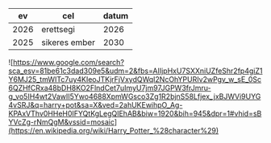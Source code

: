 | ev | cel | datum |
| ---- | ----------| ------ |
| 2026 | erettsegi  | 2026 |
| 2025 | sikeres ember | 2030|

![https://www.google.com/search?sca_esv=81be61c3dad309e5&udm=2&fbs=AIIjpHxU7SXXniUZfeShr2fp4giZ1Y6MJ25_tmWITc7uy4KIeoJTKjrFjVxydQWqI2NcOhYPURIv2wPgv_w_sE_0Sc6QZHfCRxa48bDH8KO2FlndCet7uImyU7jm97JGPW3frJmru-g_vo5IH4wt2VawII5Ywo4688XpmWGsco3Zg1R2bjnS58Lfjex_jxBJWVi9UYG4vSRJ&q=harry+pot&sa=X&ved=2ahUKEwihpO_Ag-KPAxVThv0HHeH0IFYQtKgLegQIEhAB&biw=1920&bih=945&dpr=1#vhid=sBYVcZg-rNmQgM&vssid=mosaic](https://en.wikipedia.org/wiki/Harry_Potter_%28character%29)
